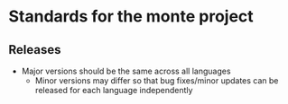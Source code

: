 # Standards for the monte project

## Releases

* Major versions should be the same across all languages
  * Minor versions may differ so that bug fixes/minor updates can be released for each language independently
